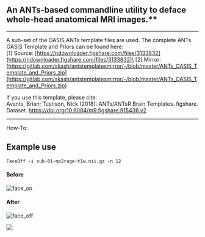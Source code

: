 ## An ANTs-based commandline utility to deface whole-head anatomical MRI images.**

***

A sub-set of the OASIS ANTs template files are used. The complete ANTs OASIS Template and Priors can be found here:\
[1] Source: [https://ndownloader.figshare.com/files/3133832](https://ndownloader.figshare.com/files/3133832)\
[2] Mirror: [https://gitlab.com/skash/antstemplatesmirror/-/blob/master/ANTs_OASIS_Template_and_Priors.zip](https://gitlab.com/skash/antstemplatesmirror/-/blob/master/ANTs_OASIS_Template_and_Priors.zip)

If you use this template, please cite:\
Avants, Brian; Tustison, Nick (2018): ANTs/ANTsR Brain Templates. figshare. Dataset. https://doi.org/10.6084/m9.figshare.915436.v2

***

How-To: 

## Example use

`FaceOff -i sub-01-mp2rage-t1w.nii.gz -n 12`

#### Before
![face_on](https://gitlab.com/skash/images-and-gifs/-/raw/master/face-off/0_face_on.png)

#### After
![face_off](https://gitlab.com/skash/images-and-gifs/-/raw/master/face-off/1_face_off.png)

![](https://gitlab.com/skash/images-and-gifs/-/raw/master/face-off/faceoff.gif)
